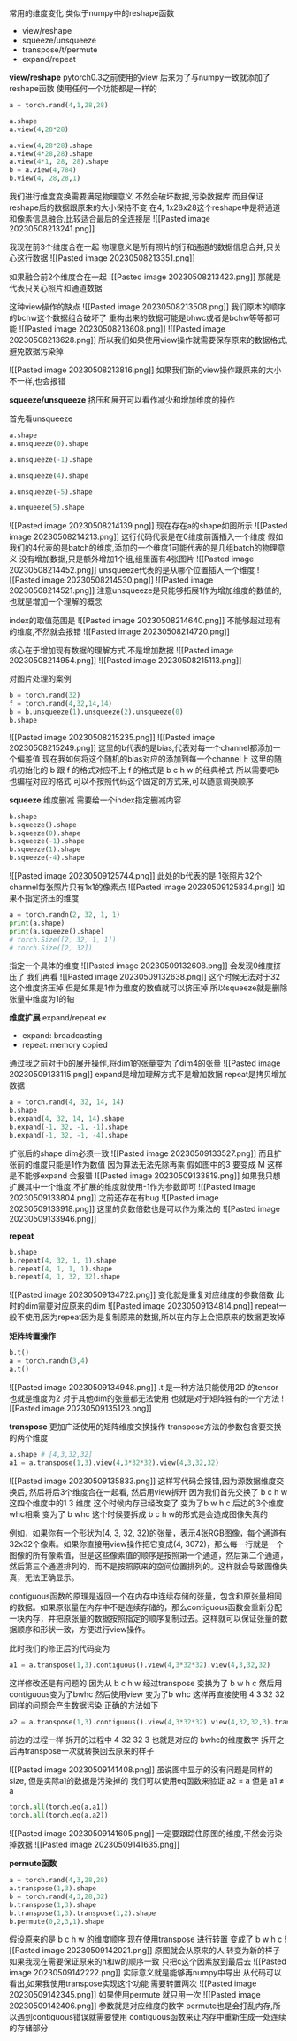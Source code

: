 常用的维度变化
类似于numpy中的reshape函数

- view/reshape
- squeeze/unsqueeze
- transpose/t/permute
- expand/repeat

**view/reshape**
pytorch0.3之前使用的view 后来为了与numpy一致就添加了reshape函数
使用任何一个功能都是一样的

```python
a = torch.rand(4,1,28,28)

a.shape
a.view(4,28*28)

a.view(4,28*28).shape
a.view(4*28,28).shape
a.view(4*1, 28, 28).shape
b = a.view(4,784)
b.view(4, 28,28,1)
```
我们进行维度变换需要满足物理意义
不然会破坏数据,污染数据库
而且保证reshape后的数据跟原来的大小保持不变
在4, 1x28x28这个reshape中是将通道和像素信息融合,比较适合最后的全连接层
![[Pasted image 20230508213241.png]]

我现在前3个维度合在一起
物理意义是所有照片的行和通道的数据信息合并,只关心这行数据
![[Pasted image 20230508213351.png]]

如果融合前2个维度合在一起
![[Pasted image 20230508213423.png]]
那就是代表只关心照片和通道数据

这种view操作的缺点
![[Pasted image 20230508213508.png]]
我们原本的顺序的bchw这个数据组合破坏了
重构出来的数据可能是bhwc或者是bchw等等都可能
![[Pasted image 20230508213608.png]]
![[Pasted image 20230508213628.png]]
所以我们如果使用view操作就需要保存原来的数据格式,避免数据污染掉

![[Pasted image 20230508213816.png]]
如果我们新的view操作跟原来的大小不一样,也会报错

**squeeze/unsqueeze**
挤压和展开可以看作减少和增加维度的操作

首先看unsqueeze
```python
a.shape
a.unsqueeze(0).shape

a.unsqueeze(-1).shape

a.unsqueeze(4).shape

a.unsqueeze(-5).shape

a.unqueeze(5).shape
```
![[Pasted image 20230508214139.png]]
现在存在a的shape如图所示
![[Pasted image 20230508214213.png]]
这行代码代表是在0维度前面插入一个维度
假如我们的4代表的是batch的维度,添加的一个维度1可能代表的是几组batch的物理意义
没有增加数据,只是额外增加1个组,组里面有4张图片
![[Pasted image 20230508214452.png]]
unsqueeze代表的是从哪个位置插入一个维度
![[Pasted image 20230508214530.png]]
![[Pasted image 20230508214521.png]]
注意unsqueeze是只能够拓展1作为增加维度的数值的,也就是增加一个理解的概念

index的取值范围是
![[Pasted image 20230508214640.png]]
不能够超过现有的维度,不然就会报错
![[Pasted image 20230508214720.png]]

核心在于增加现有数据的理解方式,不是增加数据
![[Pasted image 20230508214954.png]]
![[Pasted image 20230508215113.png]]

对图片处理的案例
```python
b = torch.rand(32)
f = torch.rand(4,32,14,14)
b = b.unsqueeze(1).unsqueeze(2).unsqueeze(0)
b.shape
```
![[Pasted image 20230508215235.png]]
![[Pasted image 20230508215249.png]]
这里的b代表的是bias,代表对每一个channel都添加一个偏差值
现在我如何将这个随机的bias对应的添加到每一个channel上
这里的随机初始化的 b 跟 f 的格式对应不上
f 的格式是 b c h w 的经典格式
所以需要吧b 也编程对应的格式
可以不按照代码这个固定的方式来,可以随意调换顺序

**squeeze**
维度删减
需要给一个index指定删减内容
```python
b.shape
b.squeeze().shape
b.squeeze(0).shape
b.squeeze(-1).shape
b.squeeze(1).shape
b.squeeze(-4).shape
```
![[Pasted image 20230509125744.png]]
此处的b代表的是
1张照片32个channel每张照片只有1x1的像素点
![[Pasted image 20230509125834.png]]
如果不指定挤压的维度
```python
a = torch.randn(2, 32, 1, 1)  
print(a.shape)  
print(a.squeeze().shape)  
# torch.Size([2, 32, 1, 1])  
# torch.Size([2, 32])
```
指定一个具体的维度
![[Pasted image 20230509132608.png]]
会发现0维度挤压了
我们再看
![[Pasted image 20230509132638.png]]
这个时候无法对于32这个维度挤压掉
但是如果是1作为维度的数值就可以挤压掉
所以squeeze就是删除张量中维度为1的轴

**维度扩展**
expand/repeat
ex
- expand: broadcasting
- repeat: memory copied

通过我之前对于b的展开操作,将dim1的张量变为了dim4的张量
![[Pasted image 20230509133115.png]]
expand是增加理解方式不是增加数据
repeat是拷贝增加数据

```python
a = torch.rand(4, 32, 14, 14)
b.shape
b.expand(4, 32, 14, 14).shape
b.expand(-1, 32, -1, -1).shape
b.expand(-1, 32, -1, -4).shape
```
扩张后的shape dim必须一致
![[Pasted image 20230509133527.png]]
而且扩张前的维度只能是1作为数值 因为算法无法先除再乘
假如图中的3 要变成 M 这样是不能够expand 会报错
![[Pasted image 20230509133819.png]]
如果我只想扩展其中一个维度,不扩展的维度就使用-1作为参数即可
![[Pasted image 20230509133804.png]]
之前还存在有bug
![[Pasted image 20230509133918.png]]
这里的负数倍数也是可以作为乘法的
![[Pasted image 20230509133946.png]]

**repeat**
```python
b.shape
b.repeat(4, 32, 1, 1).shape
b.repeat(4, 1, 1, 1).shape
b.repeat(4, 1, 32, 32).shape
```
![[Pasted image 20230509134722.png]]
变化就是重复对应维度的参数倍数
此时的dim需要对应原来的dim
![[Pasted image 20230509134814.png]]
repeat一般不使用,因为repeat因为是复制原来的数据,所以在内存上会把原来的数据更改掉

**矩阵转置操作**
```python
b.t()
a = torch.randn(3,4)
a.t()
```
![[Pasted image 20230509134948.png]]
.t 是一种方法只能使用2D 的tensor 也就是维度为2
对于其他dim的张量都无法使用
也就是对于矩阵独有的一个方法
![[Pasted image 20230509135123.png]]

**transpose**
更加广泛使用的矩阵维度交换操作
transpose方法的参数包含要交换的两个维度
```python
a.shape # [4,3,32,32]
a1 = a.transpose(1,3).view(4,3*32*32).view(4,3,32,32)
```
![[Pasted image 20230509135833.png]]
这样写代码会报错,因为源数据维度交换后, 然后将后3个维度合在一起看, 然后用view拆开
因为我们首先交换了  b c h w 这四个维度中的1 3 维度 这个时候内存已经改变了
变为了b w h c
后边的3个维度 whc相乘 变为了 b whc
这个时候要拆成 b c h w的形式是会造成图像失真的

例如，如果你有一个形状为(4, 3, 32, 32)的张量，表示4张RGB图像，每个通道有32x32个像素。如果你直接用view操作把它变成(4, 3072)，那么每一行就是一个图像的所有像素值，但是这些像素值的顺序是按照第一个通道，然后第二个通道，然后第三个通道排列的，而不是按照原来的空间位置排列的。这样就会导致图像失真，无法正确显示。

contiguous函数的原理是返回一个在内存中连续存储的张量，包含和原张量相同的数据。如果原张量在内存中不是连续存储的，那么contiguous函数会重新分配一块内存，并把原张量的数据按照指定的顺序复制过去。这样就可以保证张量的数据顺序和形状一致，方便进行view操作。

此时我们的修正后的代码变为
```python
a1 = a.transpose(1,3).contiguous().view(4,3*32*32).view(4,3,32,32)
```
这样修改还是有问题的
因为从 b c h w 经过transpose 变换为了 b w h c 然后用contiguous变为了bwhc
然后使用view 变为了b whc 这样再直接使用 4 3 32 32 同样的问题会产生数据污染
正确的方法如下
```python
a2 = a.transpose(1,3).contiguous().view(4,3*32*32).view(4,32,32,3).transpose(1,3)
```
前边的过程一样 拆开的过程中 4 32 32 3 也就是对应的 bwhc的维度数字
拆开之后再transpose一次就转换回去原来的样子

![[Pasted image 20230509141408.png]]
虽说图中显示的没有问题是同样的size, 但是实际a1的数据是污染掉的
我们可以使用eq函数来验证
a2 = a
但是 a1 ≠ a
```python
torch.all(torch.eq(a,a1))
torch.all(torch.eq(a,a2))
```
![[Pasted image 20230509141605.png]]
一定要跟踪住原图的维度,不然会污染掉数据
![[Pasted image 20230509141635.png]]

**permute函数**
```python
a = torch.rand(4,3,28,28)
a.transpose(1,3).shape
b = torch.rand(4,3,28,32)
b.transpose(1,3).shape
b.transpose(1,3).transpose(1,2).shape
b.permute(0,2,3,1).shape
```
假设原来的是 b c h w 的维度顺序
现在使用transpose 进行转置 变成了 b w h c
![[Pasted image 20230509142021.png]]
原图就会从原来的人 转变为新的样子
如果我现在需要保证原来的h和w的顺序一致 只把c这个因素放到最后去
![[Pasted image 20230509142222.png]]
实际意义就是能够再numpy中导出
从代码可以看出,如果我使用transpose实现这个功能 需要转置两次
![[Pasted image 20230509142345.png]]
如果使用permute
就只用一次
![[Pasted image 20230509142406.png]]
参数就是对应维度的数字
permute也是会打乱内存,所以遇到contiguous错误就需要使用 contiguous函数来让内存中重新生成一处连续的存储部分
